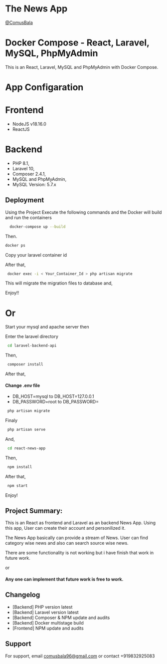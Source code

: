 # The News App

[@ComusBala](https://www.github.com/ComusBala96)

# Docker Compose - React, Laravel, MySQL, PhpMyAdmin

This is an React, Laravel, MySQL and PhpMyAdmin with Docker Compose.

# App Configaration

# Frontend

- NodeJS v18.16.0
- ReactJS

# Backend

- PHP 8.1,
- Laravel 10,
- Composer 2.4.1,
- MySQL and PhpMyAdmin,
- MySQL Version: 5.7.x

## Deployment

Using the Project Execute the following commands and the Docker will build and run the containers

```bash
  docker-compose up --build
```

Then.

```bash
docker ps
```

Copy your laravel container id

After that,

```bash
 docker exec -i < Your_Container_Id > php artisan migrate
```

This will migrate the migration files to database and,

Enjoy!!

# Or

Start your mysql and apache server then

Enter the laravel directory

```bash
 cd laravel-backend-api
```

Then,

```bash
 composer install
```

After that,

#### Change .env file

- DB_HOST=mysql to DB_HOST=127.0.0.1
- DB_PASSWORD=root to DB_PASSWORD=

```bash
 php artisan migrate
```

Finaly

```bash
 php artisan serve
```

And,

```bash
 cd react-news-app
```

Then,

```bash
 npm install
```

After that,

```bash
 npm start
```

Enjoy!

## Project Summary:

This is an React as frontend and Laravel as an backend News App. Using this app, User can create their account and personilized it.

The News App basically can provide a stream of News. User can find category wise news and also can search source wise news.

There are some functionality is not working but i have finish that work in future work.

or

#### Any one can implement that future work is free to work.

## Changelog

- [Backend] PHP version latest
- [Backend] Laravel version latest
- [Backend] Composer & NPM update and audits
- [Backend] Docker multistage build
- [Frontend] NPM update and audits

## Support

For support, email comusbala96@gmail.com or contact +919832925083
